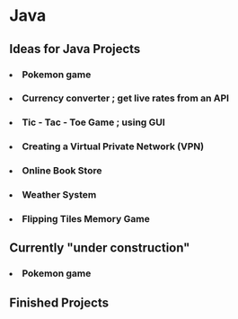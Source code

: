 # Java

## Ideas for Java Projects 

### <ul> 
### <li> Pokemon game </li> 
### <li> Currency converter ; get live rates from an API </li>    
### <li> Tic - Tac - Toe Game ; using GUI </li>
### <li> Creating a Virtual Private Network (VPN) </li>
### <li> Online Book Store </li>
### <li> Weather System </li>
### <li> Flipping Tiles Memory Game </li>
### </ul>

## Currently "under construction"
### <ul>
### <li> Pokemon game  </li>
### </ul>

## Finished Projects 

